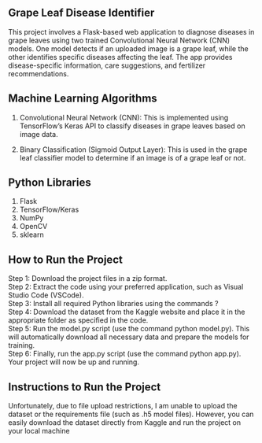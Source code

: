 ## Grape Leaf Disease Identifier
This project involves a Flask-based web application to diagnose diseases in grape leaves using two trained Convolutional Neural Network (CNN) models. One model detects if an uploaded image is a grape leaf, while the other identifies specific diseases affecting the leaf. The app provides disease-specific information, care suggestions, and fertilizer recommendations.

## Machine Learning Algorithms
1. Convolutional Neural Network (CNN): This is implemented using TensorFlow’s Keras API to classify diseases in grape leaves based on image data.

2. Binary Classification (Sigmoid Output Layer): This is used in the grape leaf classifier model to determine if an image is of a grape leaf or not.

## Python Libraries
1. Flask
2. TensorFlow/Keras
3. NumPy
4. OpenCV
5. sklearn

## How to Run the Project
Step 1: Download the project files in a zip format. <br>
Step 2: Extract the code using your preferred application, such as Visual Studio Code (VSCode). <br>
Step 3: Install all required Python libraries using the commands ? <br>
Step 4: Download the dataset from the Kaggle website and place it in the appropriate folder as specified in the code.<br>
Step 5: Run the model.py script (use the command python model.py). This will automatically download all necessary data and prepare the models for training.<br>
Step 6: Finally, run the app.py script (use the command python app.py). Your project will now be up and running.<br>

## Instructions to Run the Project
Unfortunately, due to file upload restrictions, I am unable to upload the dataset or the requirements file (such as .h5 model files). However, you can easily download the dataset directly from Kaggle and run the project on your local machine
